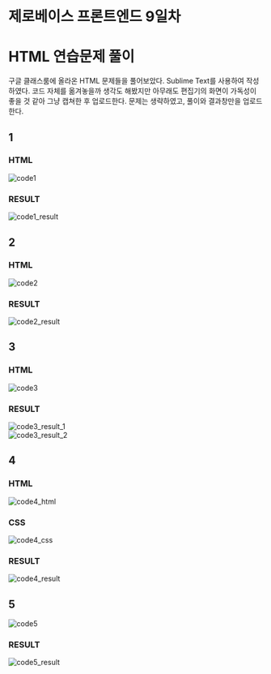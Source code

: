 제로베이스 프론트엔드 9일차
==========================
# HTML 연습문제 풀이
구글 클래스룸에 올라온 HTML 문제들을 풀어보았다. Sublime Text를 사용하여 작성하였다. 코드 자체를 옮겨놓을까 생각도 해봤지만 아무래도 편집기의 화면이 가독성이 좋을 것 같아 그냥 캡쳐한 후 업로드한다. 문제는 생략하였고, 풀이와 결과창만을 업로드한다.
## 1 
### HTML 
![code1](https://user-images.githubusercontent.com/86109410/132129653-41d1bdf4-48d9-4a30-be40-0a689c53d321.PNG)
### RESULT 
![code1_result](https://user-images.githubusercontent.com/86109410/132129763-ad70bb35-fb1e-435b-9fbc-8bf3ce142812.PNG)

## 2 
### HTML 
![code2](https://user-images.githubusercontent.com/86109410/132129659-514d7ab8-1b04-4a56-bb21-31900b6fba2f.PNG)
### RESULT 
![code2_result](https://user-images.githubusercontent.com/86109410/132129766-59340663-6906-4698-969f-5e4989ac1901.PNG)

## 3 
### HTML 
![code3](https://user-images.githubusercontent.com/86109410/132129664-24ba2c35-d139-405e-b45a-c53d8ed7b10a.PNG)
### RESULT 
![code3_result_1](https://user-images.githubusercontent.com/86109410/132129779-e7bc74ab-804f-44ff-952d-1f226c10298d.PNG) <br>
![code3_result_2](https://user-images.githubusercontent.com/86109410/132129780-149e451c-f72f-4256-a05d-a7a48d90ab8e.PNG)

## 4 
### HTML 
![code4_html](https://user-images.githubusercontent.com/86109410/132129668-448b29a5-7621-49cb-bd3e-a7ceeccadc84.PNG)
### CSS 
![code4_css](https://user-images.githubusercontent.com/86109410/132129755-5fe66b1f-b510-4ad7-8386-35dad35ae7ff.png)
### RESULT 
![code4_result](https://user-images.githubusercontent.com/86109410/132129787-ec2ec4c3-9a2f-43d4-acd5-bf8509cbbfac.PNG)

## 5 
![code5](https://user-images.githubusercontent.com/86109410/132129679-741f9f1a-034c-4ce2-8082-73f14e4cb920.PNG)
### RESULT
![code5_result](https://user-images.githubusercontent.com/86109410/132129799-cd8dfa92-2c2c-4cb7-9ce0-26c300152449.PNG)



